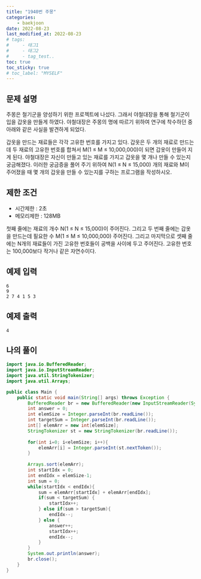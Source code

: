 ```yaml
---
title: "1940번 주몽"
categories: 
    - baekjoon
date: 2022-08-23
last_modified_at: 2022-08-23
# tags:
#     - 태그1
#     - 태그2
#     - tag_test..
toc: true
toc_sticky: true
# toc_label: "MYSELF"
---
```

## 문제 설명

주몽은 철기군을 양성하기 위한 프로젝트에 나섰다. 그래서 야철대장을 통해 철기군이 입을 갑옷을 만들게 하였다. 야철대장은 주몽의 명에 따르기 위하여 연구에 착수하던 중 아래와 같은 사실을 발견하게 되었다.

갑옷을 만드는 재료들은 각각 고유한 번호를 가지고 있다. 갑옷은 두 개의 재료로 만드는데 두 재료의 고유한 번호를 합쳐서 M(1 ≤ M ≤ 10,000,000)이 되면 갑옷이 만들어 지게 된다. 야철대장은 자신이 만들고 있는 재료를 가지고 갑옷을 몇 개나 만들 수 있는지 궁금해졌다. 이러한 궁금증을 풀어 주기 위하여 N(1 ≤ N ≤ 15,000) 개의 재료와 M이 주어졌을 때 몇 개의 갑옷을 만들 수 있는지를 구하는 프로그램을 작성하시오.

## 제한 조건

- 시간제한 : 2초
- 메모리제한 : 128MB

첫째 줄에는 재료의 개수 N(1 ≤ N ≤ 15,000)이 주어진다. 그리고 두 번째 줄에는 갑옷을 만드는데 필요한 수 M(1 ≤ M ≤ 10,000,000) 주어진다. 그리고 마지막으로 셋째 줄에는 N개의 재료들이 가진 고유한 번호들이 공백을 사이에 두고 주어진다. 고유한 번호는 100,000보다 작거나 같은 자연수이다.

## 예제 입력

    6
    9
    2 7 4 1 5 3

## 예제 출력

    4

## 나의 풀이

```java
import java.io.BufferedReader;
import java.io.InputStreamReader;
import java.util.StringTokenizer;
import java.util.Arrays;

public class Main {
    public static void main(String[] args) throws Exception {
        BufferedReader br = new BufferedReader(new InputStreamReader(System.in));
        int answer = 0;
        int elemSize = Integer.parseInt(br.readLine());
        int targetSum = Integer.parseInt(br.readLine());
        int[] elemArr = new int[elemSize];
        StringTokenizer st = new StringTokenizer(br.readLine());
        
        for(int i=0; i<elemSize; i++){
            elemArr[i] = Integer.parseInt(st.nextToken());
        }
        
        Arrays.sort(elemArr);
        int startIdx = 0;
        int endIdx = elemSize-1;
        int sum = 0;
        while(startIdx < endIdx){
            sum = elemArr[startIdx] + elemArr[endIdx];
            if(sum < targetSum) {
                startIdx++;
            } else if(sum > targetSum){
                endIdx--;
            } else {
                answer++;
                startIdx++;
                endIdx--;
            }
        }
        System.out.println(answer);
        br.close();
    }
}
```